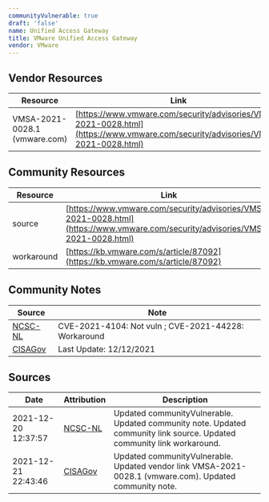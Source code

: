 ```yaml
---
communityVulnerable: true
draft: 'false'
name: Unified Access Gateway
title: VMware Unified Access Gateway
vendor: VMware
---
```


## Vendor Resources
| Resource | Link |
| --- | --- |
| VMSA-2021-0028.1 (vmware.com) | [https://www.vmware.com/security/advisories/VMSA-2021-0028.html](https://www.vmware.com/security/advisories/VMSA-2021-0028.html) |

## Community Resources
| Resource | Link |
| --- | --- |
| source | [https://www.vmware.com/security/advisories/VMSA-2021-0028.html](https://www.vmware.com/security/advisories/VMSA-2021-0028.html) |
| workaround | [https://kb.vmware.com/s/article/87092](https://kb.vmware.com/s/article/87092) |

## Community Notes
| Source | Note |
| --- | --- |
| [NCSC-NL](https://github.com/NCSC-NL/log4shell/blob/main/software/README.md) | CVE-2021-4104: Not vuln ; CVE-2021-44228: Workaround </ul> |
| [CISAGov](https://raw.githubusercontent.com/cisagov/log4j-affected-db/develop/README.md) | Last Update: 12/12/2021 |

## Sources
| Date | Attribution | Description |
| --- | --- | --- |
| 2021-12-20 12:37:57 | [NCSC-NL](https://github.com/NCSC-NL/log4shell/blob/main/software/README.md) | Updated communityVulnerable. Updated community note. Updated community link source. Updated community link workaround.  |
| 2021-12-21 22:43:46 | [CISAGov](https://raw.githubusercontent.com/cisagov/log4j-affected-db/develop/README.md) | Updated communityVulnerable. Updated vendor link VMSA-2021-0028.1 (vmware.com). Updated community note.  |
